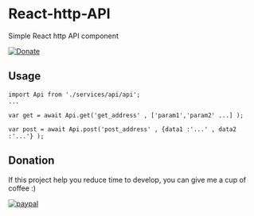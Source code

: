 # React-http-API
Simple React http API component
  
  [![Donate](https://img.shields.io/badge/Donate-PayPal-green.svg)](https://paypal.me/dig22)
  ## Usage
```
import Api from './services/api/api';
...
```
```
var get = await Api.get('get_address' , ['param1','param2' ...] );
```
```
var post = await Api.post('post_address' , {data1 :'...' , data2 :'...'} );
```  
  
  ## Donation
If this project help you reduce time to develop, you can give me a cup of coffee :) 

[![paypal](https://www.paypalobjects.com/en_US/i/btn/btn_donateCC_LG.gif)](https://paypal.me/dig22)